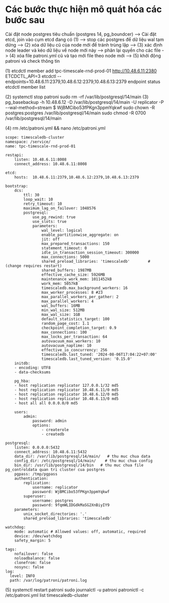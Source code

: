 # Các bước thực hiện mô quát hóa các bước sau

Cài đặt node postgres tiêu chuẩn (postgres 14, pg_boundcer) --> Cài đặt etcd, join vào cụm etcd đang có (1) --> stop các postgres để dữ liệu wal tạm dừng --> (2) xóa dữ liệu cũ của node mới để tránh trùng lặp --> (3) xác định node leader và kéo dữ liệu về node mới này --> phân lại quyền cho các file -> (4) xóa file patroni.yml cũ và tạo mới file theo node mới --> (5) khởi động patroni và check thông tin 


(1)
etcdctl member add tpc-timescale-rnd-prod-01 http://10.48.6.11:2380
ETCDCTL_API=3 etcdctl --endpoints=10.48.6.11:2379,10.48.6.12:2379,10.48.6.13:2379 endpoint status 
etcdctl member list

(2)
systemctl stop patroni
sudo rm -rf /var/lib/postgresql/14/main
(3)
pg_basebackup -h 10.48.6.12 -D /var/lib/postgresql/14/main -U replicator -P --wal-method=stream
$ WjBMCibo53fPKgn3ppmYqkwf
sudo chown -R postgres:postgres /var/lib/postgresql/14/main
sudo chmod -R 0700 /var/lib/postgresql/14/main

(4)
rm /etc/patroni.yml && nano /etc/patroni.yml

```shell
scope: timescaledb-cluster
namespace: /service/
name: tpc-timescale-rnd-prod-01

restapi:
    listen: 10.48.6.11:8008
    connect_address: 10.48.6.11:8008

etcd:
    hosts:  10.48.6.11:2379,10.48.6.12:2379,10.48.6.13:2379

bootstrap:
    dcs:
        ttl: 30
        loop_wait: 10
        retry_timeout: 10
        maximum_lag_on_failover: 1048576
        postgresql:
            use_pg_rewind: true
            use_slots: true
            parameters:
                wal_level: logical
                enable_partitionwise_aggregate: on
                jit: off
                max_prepared_transactions: 150
                statement_timeout: 0
                idle_in_transaction_session_timeout: 300000
                max_connections: 5000
                shared_preload_libraries: 'timescaledb'        # (change requires restart)
                shared_buffers: 1987MB
                effective_cache_size: 5926MB
                maintenance_work_mem: 1011452kB
                work_mem: 5057kB
                timescaledb.max_background_workers: 16
                max_worker_processes: 8 #23
                max_parallel_workers_per_gather: 2
                max_parallel_workers: 4
                wal_buffers: 16MB
                min_wal_size: 512MB
                max_wal_size: 1GB
                default_statistics_target: 100
                random_page_cost: 1.1
                checkpoint_completion_target: 0.9
                max_connections: 100
                max_locks_per_transaction: 64
                autovacuum_max_workers: 10
                autovacuum_naptime: 10
                effective_io_concurrency: 256
                timescaledb.last_tuned: '2024-08-06T17:04:22+07:00'
                timescaledb.last_tuned_version: '0.15.0'
    initdb:
    - encoding: UTF8
    - data-checksums

    pg_hba:
    - host replication replicator 127.0.0.1/32 md5
    - host replication replicator 10.48.6.11/0 md5
    - host replication replicator 10.48.6.12/0 md5
    - host replication replicator 10.48.6.13/0 md5
    - host all all 0.0.0.0/0 md5

    users:
        admin:
            password: admin
            options:
                - createrole
                - createdb

postgresql:
    listen: 0.0.0.0:5432
    connect_address: 10.48.6.11:5432
    data_dir: /var/lib/postgresql/14/main/   # thu muc chua data
    config_dir: /etc/postgresql/14/main/    # thu muc chua config
    bin_dir: /usr/lib/postgresql/14/bin   # thu muc chua file pg_controldata quan tri cluster cua postgres
    pgpass: /tmp/pgpass
    authentication:
        replication:
            username: replicator
            password: WjBMCibo53fPKgn3ppmYqkwf
        superuser:
            username: postgres
            password: 9fqmWLIDGdkMaSG2XnBiyIY9
    parameters:
        unix_socket_directories: '.'
        shared_preload_libraries: 'timescaledb'

watchdog:
    mode: automatic # Allowed values: off, automatic, required
    device: /dev/watchdog
    safety_margin: 5

tags:
    nofailover: false
    noloadbalance: false
    clonefrom: false
    nosync: false
log:
  level: INFO
  path: /var/log/patroni/patroni.log
```
(5)
systemctl restart patroni
sudo journalctl -u patroni
patronictl -c /etc/patroni.yml list timescaledb-cluster